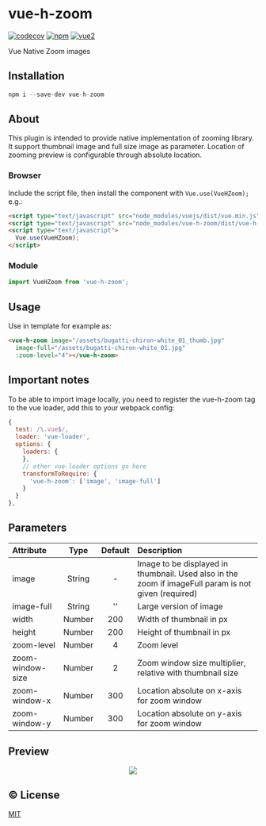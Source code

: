 # vue-h-zoom


[![codecov](https://codecov.io/gh/bliblidotcom/vue-h-zoom/branch/master/graph/badge.svg)](https://codecov.io/gh/bliblidotcom/vue-h-zoom)
[![npm](https://img.shields.io/npm/v/vue-h-zoom.svg)](https://www.npmjs.com/package/vue-h-zoom)
[![vue2](https://img.shields.io/badge/vue-2.x-brightgreen.svg)](https://vuejs.org/)

Vue Native Zoom images

## Installation

```js
npm i --save-dev vue-h-zoom
```

## About

This plugin is intended to provide native implementation of zooming library. It support thumbnail image and full size
image as parameter. Location of zooming preview is configurable through absolute location.

### Browser

Include the script file, then install the component with `Vue.use(VueHZoom);` e.g.:

```html
<script type="text/javascript" src="node_modules/vuejs/dist/vue.min.js"></script>
<script type="text/javascript" src="node_modules/vue-h-zoom/dist/vue-h-zoom.min.js"></script>
<script type="text/javascript">
  Vue.use(VueHZoom);
</script>
```

### Module

```js
import VueHZoom from 'vue-h-zoom';
```

## Usage

Use in template for example as:

```html
<vue-h-zoom image="/assets/bugatti-chiron-white_01_thumb.jpg"
  image-full="/assets/bugatti-chiron-white_01.jpg"
  :zoom-level="4"></vue-h-zoom>
```

## Important notes

To be able to import image locally, you need to register the vue-h-zoom tag to the vue loader, add this to your
webpack config:

``` js
{
  test: /\.vue$/,
  loader: 'vue-loader',
  options: {
    loaders: {
    },
    // other vue-loader options go here
    transformToRequire: {
      'vue-h-zoom': ['image', 'image-full']
    }
  }
},
```

## Parameters

| Attribute        | Type                                            | Default              | Description      |
| :---             | :---:                                           | :---:                | :---             |
| image            | String | - | Image to be displayed in thumbnail. Used also in the zoom if imageFull param is not given (required) |
| image-full       | String                                          | ''       | Large version of image|
| width           | Number                                           | 200 | Width of thumbnail in px|
| height          | Number                                           | 200 | Height of thumbnail in px|
| zoom-level      | Number                                           | 4 | Zoom level |
| zoom-window-size | Number                                          | 2 | Zoom window size multiplier, relative with thumbnail size |
| zoom-window-x | Number                                        | 300 | Location absolute on x-axis for zoom window |
| zoom-window-y | Number                                        | 300 | Location absolute on y-axis for zoom window |

## Preview

<p align="center">
  <img src="https://raw.githubusercontent.com/bliblidotcom/vue-h-zoom/master/docs/vue-h-zoom-preview.jpg">
</p>


## :copyright: License

[MIT](http://opensource.org/licenses/MIT)
